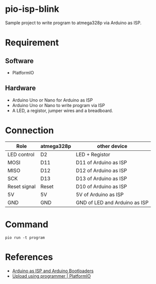 # pio-isp-blink
Sample project to write program to atmega328p via Arduino as ISP.

# Requirement

## Software

- PlatformIO

## Hardware

- Arduino Uno or Nano for Arduino as ISP
- Arduino Uno or Nano to write program via ISP
- A LED, a registor, jumper wires and a breadboard.

# Connection

Role         | atmega328p | other device
------------ | ---------- | ------------
LED control  | D2         | LED + Registor
MOSI         | D11        | D11 of Arduino as ISP
MISO         | D12        | D12 of Arduino as ISP
SCK          | D13        | D13 of Arduino as ISP
Reset signal | Reset      | D10 of Arduino as ISP
5V           | 5V         | 5V of Arduino as ISP
GND          | GND        | GND of LED and Arduino as ISP

# Command

```
pio run -t program
```

# References
- [Arduino as ISP and Arduino Bootloaders](https://www.arduino.cc/en/Tutorial/ArduinoISP)
- [Upload using programmer | PlatformIO](https://docs.platformio.org/en/latest/platforms/atmelavr.html#upload-using-programmer)
